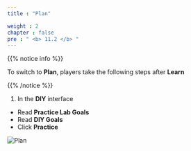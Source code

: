 ```yaml
---
title : "Plan"

weight : 2
chapter : false
pre : " <b> 11.2 </b> "
---
```


{{% notice info %}}

To switch to **Plan**, players take the following steps after **Learn**

{{% /notice %}}

1. In the **DIY** interface

- Read **Practice Lab Goals**
- Read **DIY Goals**
- Click **Practice**

![Plan](/images/11-security/11.2-plan/1-plan.png?width=90pc)
